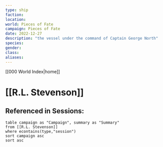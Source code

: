 ```yaml
---
type: ship
faction: 
location: 
world: Pieces of Fate
campaign: Pieces of Fate
date: 2022-12-27
description: "the vessel under the command of Captain George North"
species: 
gender: 
class: 
aliases:
---
```

[[000 World Index|home]]
# [[R.L. Stevenson]]


## Referenced in Sessions:
```dataview
table campaign as "Campaign", summary as "Summary"
from [[R.L. Stevenson]]
where econtains(type,"session")
sort campaign asc
sort asc
```
